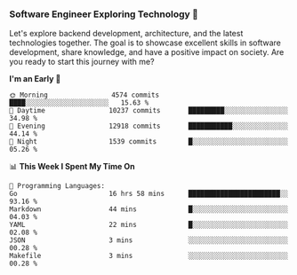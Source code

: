 ### Software Engineer Exploring Technology 🚀 

Let's explore backend development, architecture, and the latest technologies together. The goal is to showcase excellent skills in software development, share knowledge, and have a positive impact on society. Are you ready to start this journey with me?

<!--START_SECTION:waka-->
**I'm an Early 🐤** 

```text
🌞 Morning                4574 commits        ████░░░░░░░░░░░░░░░░░░░░░   15.63 % 
🌆 Daytime                10237 commits       █████████░░░░░░░░░░░░░░░░   34.98 % 
🌃 Evening                12918 commits       ███████████░░░░░░░░░░░░░░   44.14 % 
🌙 Night                  1539 commits        █░░░░░░░░░░░░░░░░░░░░░░░░   05.26 % 
```


📊 **This Week I Spent My Time On** 

```text
💬 Programming Languages: 
Go                       16 hrs 58 mins      ███████████████████████░░   93.16 % 
Markdown                 44 mins             █░░░░░░░░░░░░░░░░░░░░░░░░   04.03 % 
YAML                     22 mins             █░░░░░░░░░░░░░░░░░░░░░░░░   02.08 % 
JSON                     3 mins              ░░░░░░░░░░░░░░░░░░░░░░░░░   00.28 % 
Makefile                 3 mins              ░░░░░░░░░░░░░░░░░░░░░░░░░   00.28 % 
```


<!--END_SECTION:waka-->
